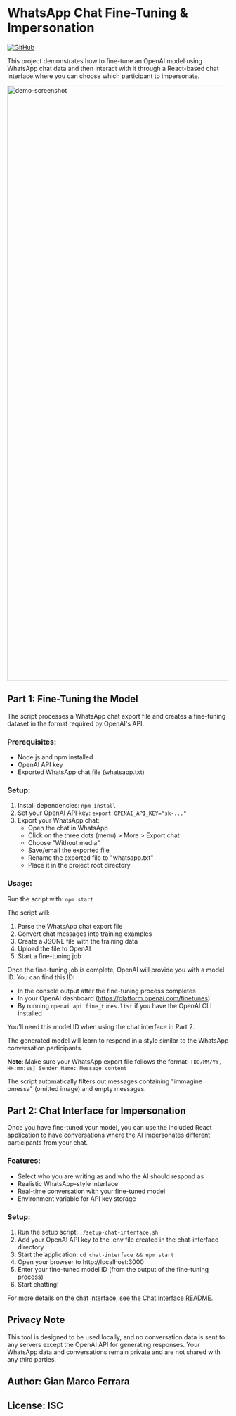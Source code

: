 # WhatsApp Chat Fine-Tuning & Impersonation

[![GitHub](https://img.shields.io/github/license/GiovanniFerrara/whatsapp-gpt-impersonator)](https://github.com/GiovanniFerrara/whatsapp-gpt-impersonator/blob/main/LICENSE)

This project demonstrates how to fine-tune an OpenAI model using WhatsApp chat data and then interact with it through a React-based chat interface where you can choose which participant to impersonate.

<img width="1354" alt="demo-screenshot" src="https://github.com/user-attachments/assets/757e957a-3885-442c-a9f8-79983994594d" />


## Part 1: Fine-Tuning the Model

The script processes a WhatsApp chat export file and creates a fine-tuning dataset in the format required by OpenAI's API.

### Prerequisites:
- Node.js and npm installed
- OpenAI API key
- Exported WhatsApp chat file (whatsapp.txt)

### Setup:
1. Install dependencies: `npm install`
2. Set your OpenAI API key: `export OPENAI_API_KEY="sk-..."`
3. Export your WhatsApp chat: 
   - Open the chat in WhatsApp
   - Click on the three dots (menu) > More > Export chat
   - Choose "Without media"
   - Save/email the exported file
   - Rename the exported file to "whatsapp.txt" 
   - Place it in the project root directory

### Usage:
Run the script with: `npm start`

The script will:
1. Parse the WhatsApp chat export file
2. Convert chat messages into training examples
3. Create a JSONL file with the training data
4. Upload the file to OpenAI
5. Start a fine-tuning job

Once the fine-tuning job is complete, OpenAI will provide you with a model ID. You can find this ID:
- In the console output after the fine-tuning process completes
- In your OpenAI dashboard (https://platform.openai.com/finetunes)
- By running `openai api fine_tunes.list` if you have the OpenAI CLI installed

You'll need this model ID when using the chat interface in Part 2.

The generated model will learn to respond in a style similar to the WhatsApp conversation participants.

**Note**: Make sure your WhatsApp export file follows the format:
`[DD/MM/YY, HH:mm:ss] Sender Name: Message content`

The script automatically filters out messages containing "immagine omessa" (omitted image) and empty messages.

## Part 2: Chat Interface for Impersonation

Once you have fine-tuned your model, you can use the included React application to have conversations where the AI impersonates different participants from your chat.

### Features:
- Select who you are writing as and who the AI should respond as
- Realistic WhatsApp-style interface
- Real-time conversation with your fine-tuned model
- Environment variable for API key storage

### Setup:
1. Run the setup script: `./setup-chat-interface.sh`
2. Add your OpenAI API key to the .env file created in the chat-interface directory
3. Start the application: `cd chat-interface && npm start`
4. Open your browser to http://localhost:3000
5. Enter your fine-tuned model ID (from the output of the fine-tuning process)
6. Start chatting!

For more details on the chat interface, see the [Chat Interface README](chat-interface/README.md).

## Privacy Note

This tool is designed to be used locally, and no conversation data is sent to any servers except the OpenAI API for generating responses. Your WhatsApp data and conversations remain private and are not shared with any third parties.

## Author: Gian Marco Ferrara
## License: ISC
